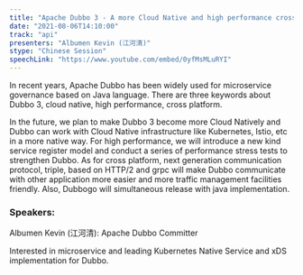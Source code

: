 ```yaml
---
title: "Apache Dubbo 3 - A more Cloud Native and high performance cross platform RPC framework"
date: "2021-08-06T14:10:00" 
track: "api"
presenters: "Albumen Kevin (江河清)"
stype: "Chinese Session"
speechLink: "https://www.youtube.com/embed/0yfMsMLuRYI"
---
```

In recent years, Apache Dubbo has been widely used for microservice governance based on Java language. There are three keywords about Dubbo 3, cloud native, high performance, cross platform.
 

 In the future, we plan to make Dubbo 3 become more Cloud Natively and Dubbo can work with Cloud Native infrastructure like Kubernetes, Istio, etc in a more native way. 
 For high performance, we will introduce a new kind service register model and conduct a series of performance stress tests to strengthen Dubbo.
 As for cross platform, next generation communication protocol, triple, based on HTTP/2 and grpc will make Dubbo communicate with other application more easier and more traffic management facilities friendly. Also, Dubbogo will simultaneous release with java implementation.
 ### Speakers: 
 Albumen Kevin (江河清): Apache Dubbo Committer

Interested in microservice and leading Kubernetes Native Service and xDS implementation for Dubbo.